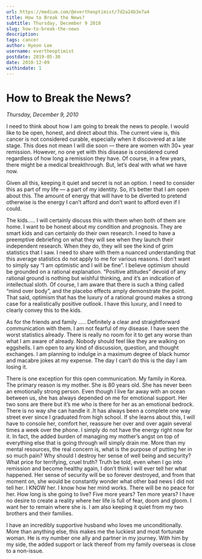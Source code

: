 ```yaml
---
url: https://medium.com/@evertheoptimist/7d2a24b3e7a4
title: How to Break the News?
subtitle: Thursday, December 9 2010
slug: how-to-break-the-news
description: 
tags: cancer
author: Hyeon Lee
username: evertheoptimist
postdate: 2019-05-30
date: 2010-12-09
withindate: 1
---
```


# How to Break the News?

*Thursday, December 9, 2010*

I need to think about how I am going to break the news to people. I would like to be open, honest, and direct about this. The current view is, this cancer is not considered curable, especially when it discovered at a late stage. This does not mean I will die soon — there are women with 30+ year remission. However, no one yet with this disease is considered cured regardless of how long a remission they have. Of course, in a few years, there might be a medical breakthrough. But, let’s deal with what we have now.

Given all this, keeping it quiet and secret is not an option. I need to consider this as part of my life — a part of my identity. So, it’s better that I am open about this. The amount of energy that will have to be diverted to pretend otherwise is the energy I can’t afford and don’t want to afford even if I could.

The kids..... I will certainly discuss this with them when both of them are home. I want to be honest about my condition and prognosis. They are smart kids and can certainly do their own research. I need to have a preemptive debriefing on what they will see when they launch their independent research. When they do, they will see the kind of grim statistics that I saw. I need to share with them a nuanced understanding that this average statistics do not apply to me for various reasons. I don’t want to simply say “I am optimistic and I will be fine”. I believe optimism should be grounded on a rational explanation. “Positive attitudes” devoid of any rational ground is nothing but wishful thinking, and it’s an indication of intellectual sloth. Of course, I am aware that there is such a thing called “mind over body”, and the placebo effects amply demonstrate the point. That said, optimism that has the luxury of a rational ground makes a strong case for a realistically positive outlook. I have this luxury, and I need to clearly convey this to the kids.

As for the friends and family ..... Definitely a clear and straightforward communication with them. I am not fearful of my disease. I have seen the worst statistics already. There is really no room for it to get any worse than what I am aware of already. Nobody should feel like they are walking on eggshells. I am open to any kind of discussion, question, and thought exchanges. I am planning to indulge in a maximum degree of black humor and macabre jokes at my expense. The day I can’t do this is the day I am losing it.

There is one exception for this open communication. My family in Korea. The primary reason is my mother. She is 80 years old. She has never been an emotionally strong person. Even though I live far away with an ocean between us, she has always depended on me for emotional support. Her two sons are there but it’s me who is there for her as an emotional bedrock. There is no way she can handle it .It has always been a complete one way street ever since I graduated from high school. If she learns about this, I will have to console her, comfort her, reassure her over and over again several times a week over the phone. I simply do not have the energy right now for it. In fact, the added burden of managing my mother’s angst on top of everything else that is going through will simply drain me. 
More than my mental resources, the real concern is, what is the purpose of putting her in so much pain? Why should I destroy her sense of well being and security? What price for terrifying, cruel truth? Truth be told, even when I go into remission and become healthy again, I don’t think I will ever tell her what happened. Her sense of security will be so forever destroyed, and from that moment on, she would be constantly wonder what other bad news I did not tell her. I KNOW her. I know how her mind works. There will be no peace for her. How long is she going to live? Five more years? Ten more years? I have no desire to create a reality where her life is full of fear, doom and gloom. I want her to remain where she is. I am also keeping it quiet from my two brothers and their families.

I have an incredibly supportive husband who loves me unconditionally. More than anything else, this makes me the luckiest and most fortunate woman. He is my number one ally and partner in my journey. With him by my side, the added support or lack thereof from my family overseas is close to a non-issue.
